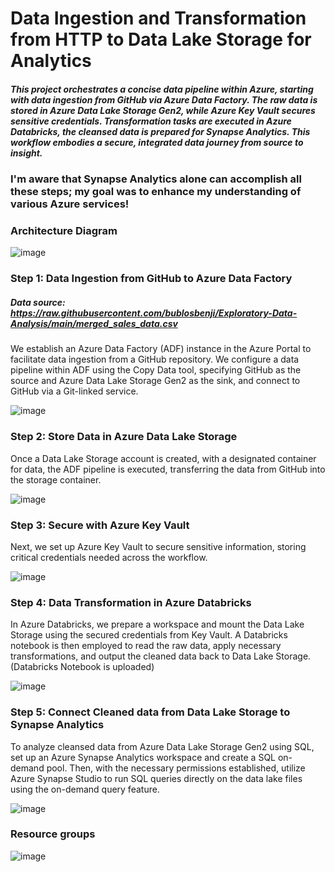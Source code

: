 # Data Ingestion and Transformation from HTTP to Data Lake Storage for Analytics

##### This project orchestrates a concise data pipeline within Azure, starting with data ingestion from GitHub via Azure Data Factory. The raw data is stored in Azure Data Lake Storage Gen2, while Azure Key Vault secures sensitive credentials. Transformation tasks are executed in Azure Databricks, the cleansed data is prepared for Synapse Analytics. This workflow embodies a secure, integrated data journey from source to insight.
### I'm aware that Synapse Analytics alone can accomplish all these steps; my goal was to enhance my understanding of various Azure services!

### Architecture Diagram
![image](https://github.com/bublosbenji/Azure-Data-Engineering/assets/126903986/c92656aa-a8ab-4ebd-a900-18788b1ed645)

### Step 1: Data Ingestion from GitHub to Azure Data Factory
##### Data source: https://raw.githubusercontent.com/bublosbenji/Exploratory-Data-Analysis/main/merged_sales_data.csv
We establish an Azure Data Factory (ADF) instance in the Azure Portal to facilitate data ingestion from a GitHub repository. We configure a data pipeline within ADF using the Copy Data tool, specifying GitHub as the source and Azure Data Lake Storage Gen2 as the sink, and connect to GitHub via a Git-linked service.

![image](https://github.com/bublosbenji/Azure-Data-Engineering/assets/126903986/f4c9b98f-4187-40ce-9e95-809a7d275d82)

### Step 2: Store Data in Azure Data Lake Storage
Once a Data Lake Storage account is created, with a designated container for data, the ADF pipeline is executed, transferring the data from GitHub into the storage container.

![image](https://github.com/bublosbenji/Azure-Data-Engineering/assets/126903986/c2b74769-1e22-4f83-ad92-846df69ebc1a)

### Step 3: Secure with Azure Key Vault
Next, we set up Azure Key Vault to secure sensitive information, storing critical credentials needed across the workflow.

![image](https://github.com/bublosbenji/Azure-Data-Engineering/assets/126903986/8d019fe4-b7b4-454d-8db6-5e26fb584569)

### Step 4: Data Transformation in Azure Databricks
In Azure Databricks, we prepare a workspace and mount the Data Lake Storage using the secured credentials from Key Vault. A Databricks notebook is then employed to read the raw data, apply necessary transformations, and output the cleaned data back to Data Lake Storage. (Databricks Notebook is uploaded)

![image](https://github.com/bublosbenji/Azure-Data-Engineering/assets/126903986/415850c1-d1ac-441b-bd92-22c967016b52)

### Step 5: Connect Cleaned data from Data Lake Storage to Synapse Analytics
To analyze cleansed data from Azure Data Lake Storage Gen2 using SQL, set up an Azure Synapse Analytics workspace and create a SQL on-demand pool. Then, with the necessary permissions established, utilize Azure Synapse Studio to run SQL queries directly on the data lake files using the on-demand query feature.

![image](https://github.com/bublosbenji/Azure-Data-Engineering/assets/126903986/898f1101-7048-49fe-9872-e0b1be970e92)

### Resource groups

![image](https://github.com/bublosbenji/Azure-Data-Engineering/assets/126903986/d811052e-3a99-4ac5-a9b7-0090ac19dd0d)



